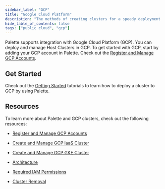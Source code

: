 ```yaml
---
sidebar_label: "GCP"
title: "Google Cloud Platform"
description: "The methods of creating clusters for a speedy deployment on any CSP"
hide_table_of_contents: false
tags: ["public cloud", "gcp"]
---
```


Palette supports integration with Google Cloud Platform (GCP). You can deploy and manage Host Clusters in GCP. To get
started with GCP, start by adding your GCP account in Palette. Check out the
[Register and Manage GCP Accounts](add-gcp-accounts.md).

## Get Started

Check out the [Getting Started](../../../tutorials/getting-started/palette/gcp/gcp.md) tutorials to learn how to deploy
a cluster to GCP by using Palette.

## Resources

To learn more about Palette and GCP clusters, check out the following resources:

- [Register and Manage GCP Accounts](add-gcp-accounts.md)

- [Create and Manage GCP IaaS Cluster](add-gcp-accounts.md)

- [Create and Manage GCP GKE Cluster](create-gcp-gke-cluster.md)

- [Architecture](architecture.md)

- [Required IAM Permissions](required-permissions.md)

- [Cluster Removal](../../cluster-management/remove-clusters.md)

